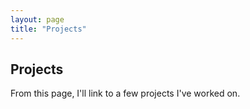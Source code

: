 ```yaml
---
layout: page
title: "Projects"
---
```


## Projects

From this page, I'll link to a few projects I've worked on.
